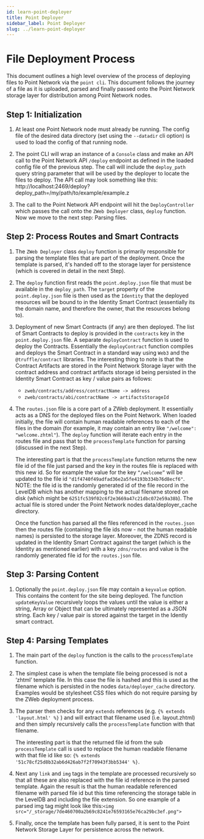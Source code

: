 ```yaml
---
id: learn-point-deployer
title: Point Deployer
sidebar_label: Point Deployer
slug: ../learn-point-deployer
---
```


# File Deployment Process

This document outlines a high level overview of the process of deploying files to Point Network via the `point cli`. This document follows the journey of a file as it is uploaded, parsed and finally passed onto the Point Network storage layer for distribution among Point Network nodes.

## Step 1: Initialization

1.  At least one Point Network node must already be running. The config file of the desired data directory (set using the `--datadir` cli option) is used to load the config of that running node.

2.  The point CLI will wrap an instance of a `Console` class and make an API call to the Point Network API `/deploy` endpoint as defined in the loaded config file of the previous step. The call will include the `deploy_path` query string parameter that will be used by the deployer to locate the files to deploy. The API call may look something like this: http://localhost:2469/deploy?deploy_path=/my/path/to/example/example.z

3.  The call to the Point Network API endpoint will hit the `DeployController` which passes the call onto the `ZWeb Deployer` class, `deploy` function. Now we move to the next step: Parsing files.

## Step 2: Process Routes and Smart Contracts

1.  The `ZWeb Deployer` class `deploy` function is primarily responsible for parsing the template files that are part of the deployment. Once the template is parsed, it's handed off to the storage layer for persistence (which is covered in detail in the next Step).

2.  The `deploy` function first reads the `point.deploy.json` file that must be available in the `deploy_path`. The `target` property of the `point.deploy.json` file is then used as the `Identity` that the deployed resources will be bound to in the Identity Smart Contract (essentially its the domain name, and therefore the owner, that the resources belong to).

3.  Deployment of new Smart Contracts (if any) are then deployed. The list of Smart Contracts to deploy is provided in the `contracts` key in the  `point.deploy.json` file. A separate `deployContract` function is used to deploy the Contracts. Essentially the `deployContract`  function compiles and deploys the Smart Contract in a standard way using `Web3` and the `@truffle/contract` libraries. The interesting thing to note is that the Contract Artifacts are stored in the Point Network Storage layer with the contract address and contract artifacts storage id being persisted in the Identity Smart Contract as key / value pairs as follows:

    -   `zweb/contracts/address/contractName -> address`
    -   `zweb/contracts/abi/contractName -> artifactsStorageId `

4.  The `routes.json` file is a core part of a ZWeb deployment. It essentially acts as a DNS for the deployed files on the Point Network. When loaded initially, the file will contain human readable references to each of the files in the domain (for example, it may contain an entry like `"/welcome": "welcome.zhtml"`).  The `deploy` function will iterate each entry in the routes file and pass that to the `processTemplate` function for parsing (discussed in the next Step).

    The interesting part is that the `processTemplate` function returns the new file id of the file just parsed and the key in the routes file is replaced with this new id. So for example the value for the key `“/welcome”` will be updated to the file id `"d1f4740f49adfad36e2a5fe4193b334b76d8ecf6"`. NOTE: the file id is the randomly generated id of the file record in the LevelDB which has another mapping to the actual filename stored on disk (which might be `6251fc539f02c6f2e3669a47c21dbc072e59a38b`). The actual file is stored under the Point Network nodes data/deployer_cache directory.

    Once the function has parsed all the files referenced in the `routes.json` then the routes file (containing the file ids now - not the human readable names) is persisted to the storage layer. Moreover, the ZDNS record is updated in the Identity Smart Contract against the target (which is the Identity as mentioned earlier) with a key `zdns/routes` and value is the randomly generated file id for the `routes.json` file.

## Step 3: Parsing Content

1.  Optionally the `point.deploy.json` file may contain a `keyvalue` option. This contains the content for the site being deployed. The function `updateKeyValue` recursively loops the values until the value is either a string, Array or Object that can be ultimately represented as a JSON string. Each key / value pair is stored against the target in the Idently smart contract.

## Step 4: Parsing Templates

1.  The main part of the `deploy` function  is the calls to the  `processTemplate` function.

2.  The simplest case is when the template file being processed is not a ‘zhtml’ template file. In this case the file is hashed and this is used as the filename which is persisted in the nodes `data/deployer_cache` directory. Examples would be stylesheet CSS files which do not require parsing by the ZWeb deployment process.

3.  The parser then checks for any `extends` references (e.g. `{% extends 'layout.html' %}` ) and will extract that filename used (i.e. layout.zhtml) and then simply recursively calls the `processTemplate` function with that filename.

    The interesting part is that the returned file id from the sub `processTemplate` call is used to replace the human readable filename with that file id like so: `{% extends '51c78cf25d8b32ab6d426ab7f2f70943f3bb5344' %}`.

4.  Next any `link` and `img` tags in the template are processed recursively so that all these are also replaced with the file id reference in the parsed template. Again the result is that the human readable referenced filename with parsed file id but this time referencing the storage table in the LevelDB and including the file extension. So one example of a parsed img tag might look like this:`<img src="/_storage/7de460700a2b69c8241e76593165e76ca29bc3ef.png">`

5.  Finally, once the template has been fully parsed, it is sent to the Point Network Storage Layer for persistence across the network.
